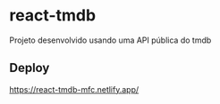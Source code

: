 # react-tmdb
Projeto desenvolvido usando uma API pública do tmdb

## Deploy
https://react-tmdb-mfc.netlify.app/

